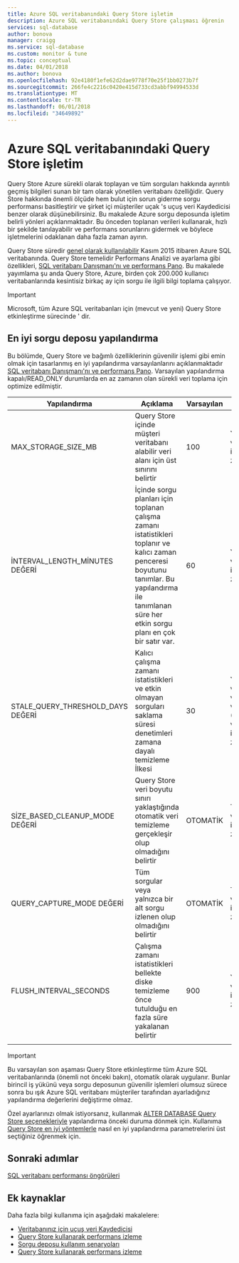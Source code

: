 ```yaml
---
title: Azure SQL veritabanındaki Query Store işletim
description: Azure SQL veritabanındaki Query Store çalışması öğrenin
services: sql-database
author: bonova
manager: craigg
ms.service: sql-database
ms.custom: monitor & tune
ms.topic: conceptual
ms.date: 04/01/2018
ms.author: bonova
ms.openlocfilehash: 92e4180f1efe62d2dae9778f70e25f1bb0273b7f
ms.sourcegitcommit: 266fe4c2216c0420e415d733cd3abbf94994533d
ms.translationtype: MT
ms.contentlocale: tr-TR
ms.lasthandoff: 06/01/2018
ms.locfileid: "34649892"
---
```

# <a name="operating-the-query-store-in-azure-sql-database"></a>Azure SQL veritabanındaki Query Store işletim
Query Store Azure sürekli olarak toplayan ve tüm sorguları hakkında ayrıntılı geçmiş bilgileri sunan bir tam olarak yönetilen veritabanı özelliğidir. Query Store hakkında önemli ölçüde hem bulut için sorun giderme sorgu performansı basitleştirir ve şirket içi müşteriler uçak 's uçuş veri Kaydedicisi benzer olarak düşünebilirsiniz. Bu makalede Azure sorgu deposunda işletim belirli yönleri açıklanmaktadır. Bu önceden toplanan verileri kullanarak, hızlı bir şekilde tanılayabilir ve performans sorunlarını gidermek ve böylece işletmelerini odaklanan daha fazla zaman ayırın. 

Query Store süredir [genel olarak kullanılabilir](https://azure.microsoft.com/updates/general-availability-azure-sql-database-query-store/) Kasım 2015 itibaren Azure SQL veritabanında. Query Store temelidir Performans Analizi ve ayarlama gibi özellikleri, [SQL veritabanı Danışmanı'nı ve performans Pano](https://azure.microsoft.com/updates/sqldatabaseadvisorga/). Bu makalede yayımlama şu anda Query Store, Azure, birden çok 200.000 kullanıcı veritabanlarında kesintisiz birkaç ay için sorgu ile ilgili bilgi toplama çalışıyor.

> [!IMPORTANT]
> Microsoft, tüm Azure SQL veritabanları için (mevcut ve yeni) Query Store etkinleştirme sürecinde ' dir. 
> 
> 

## <a name="optimal-query-store-configuration"></a>En iyi sorgu deposu yapılandırma
Bu bölümde, Query Store ve bağımlı özelliklerinin güvenilir işlemi gibi emin olmak için tasarlanmış en iyi yapılandırma varsayılanlarını açıklanmaktadır [SQL veritabanı Danışmanı'nı ve performans Pano](https://azure.microsoft.com/updates/sqldatabaseadvisorga/). Varsayılan yapılandırma kapalı/READ_ONLY durumlarda en az zamanın olan sürekli veri toplama için optimize edilmiştir.

| Yapılandırma | Açıklama | Varsayılan | Açıklama |
| --- | --- | --- | --- |
| MAX_STORAGE_SIZE_MB |Query Store içinde müşteri veritabanı alabilir veri alanı için üst sınırını belirtir |100 |Yeni veritabanları için zorlanan |
| İNTERVAL_LENGTH_MİNUTES DEĞERİ |İçinde sorgu planları için toplanan çalışma zamanı istatistikleri toplanır ve kalıcı zaman penceresi boyutunu tanımlar. Bu yapılandırma ile tanımlanan süre her etkin sorgu planı en çok bir satır var. |60 |Yeni veritabanları için zorlanan |
| STALE_QUERY_THRESHOLD_DAYS DEĞERİ |Kalıcı çalışma zamanı istatistikleri ve etkin olmayan sorguları saklama süresi denetimleri zamana dayalı temizleme İlkesi |30 |Yeni veritabanları ve önceki varsayılan (367) ile veritabanları için zorlanan |
| SİZE_BASED_CLEANUP_MODE DEĞERİ |Query Store veri boyutu sınırı yaklaştığında otomatik veri temizleme gerçekleşir olup olmadığını belirtir |OTOMATİK |Tüm veritabanları için zorlanan |
| QUERY_CAPTURE_MODE DEĞERİ |Tüm sorgular veya yalnızca bir alt sorgu izlenen olup olmadığını belirtir |OTOMATİK |Tüm veritabanları için zorlanan |
| FLUSH_INTERVAL_SECONDS |Çalışma zamanı istatistikleri bellekte diske temizleme önce tutulduğu en fazla süre yakalanan belirtir |900 |Yeni veritabanları için zorlanan |
|  | | | |

> [!IMPORTANT]
> Bu varsayılan son aşaması Query Store etkinleştirme tüm Azure SQL veritabanlarında (önemli not önceki bakın), otomatik olarak uygulanır. Bunlar birincil iş yükünü veya sorgu deposunun güvenilir işlemleri olumsuz sürece sonra bu ışık Azure SQL veritabanı müşteriler tarafından ayarladığınız yapılandırma değerlerini değiştirme olmaz.
> 
> 

Özel ayarlarınızı olmak istiyorsanız, kullanmak [ALTER DATABASE Query Store seçenekleriyle](https://msdn.microsoft.com/library/bb522682.aspx) yapılandırma önceki duruma dönmek için. Kullanıma [Query Store en iyi yöntemlerle](https://msdn.microsoft.com/library/mt604821.aspx) nasıl en iyi yapılandırma parametrelerini üst seçtiğiniz öğrenmek için.

## <a name="next-steps"></a>Sonraki adımlar
[SQL veritabanı performansı öngörüleri](sql-database-performance.md)

## <a name="additional-resources"></a>Ek kaynaklar
Daha fazla bilgi kullanıma için aşağıdaki makalelere:

* [Veritabanınız için uçuş veri Kaydedicisi](https://azure.microsoft.com/blog/query-store-a-flight-data-recorder-for-your-database) 
* [Query Store kullanarak performans izleme](https://msdn.microsoft.com/library/dn817826.aspx)
* [Sorgu deposu kullanım senaryoları](https://msdn.microsoft.com/library/mt614796.aspx)
* [Query Store kullanarak performans izleme](https://msdn.microsoft.com/library/dn817826.aspx) 


